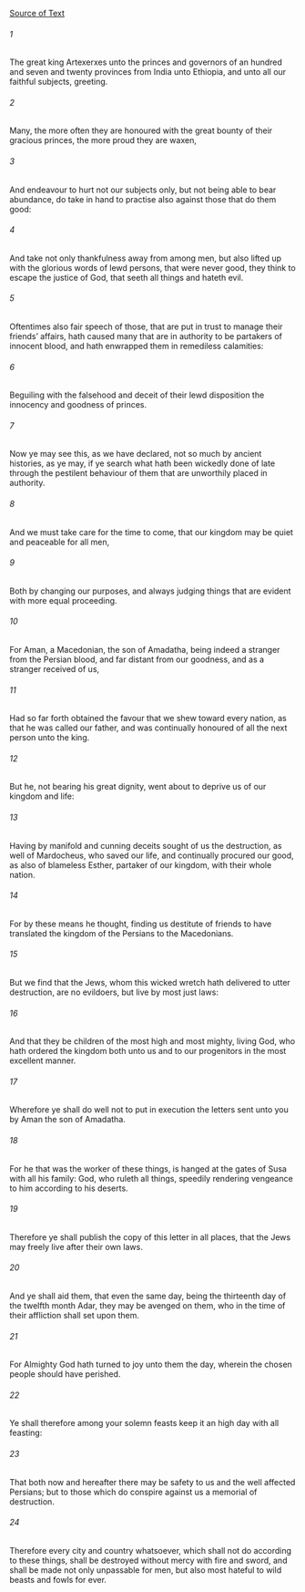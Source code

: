 [Source of Text](https://github.com/scrollmapper/bible_databases_deuterocanonical)

###### 1
The great king Artexerxes unto the princes and governors of an hundred and seven and twenty provinces from India unto Ethiopia, and unto all our faithful subjects, greeting.

###### 2
Many, the more often they are honoured with the great bounty of their gracious princes, the more proud they are waxen,

###### 3
And endeavour to hurt not our subjects only, but not being able to bear abundance, do take in hand to practise also against those that do them good:

###### 4
And take not only thankfulness away from among men, but also lifted up with the glorious words of lewd persons, that were never good, they think to escape the justice of God, that seeth all things and hateth evil.

###### 5
Oftentimes also fair speech of those, that are put in trust to manage their friends’ affairs, hath caused many that are in authority to be partakers of innocent blood, and hath enwrapped them in remediless calamities:

###### 6
Beguiling with the falsehood and deceit of their lewd disposition the innocency and goodness of princes.

###### 7
Now ye may see this, as we have declared, not so much by ancient histories, as ye may, if ye search what hath been wickedly done of late through the pestilent behaviour of them that are unworthily placed in authority.

###### 8
And we must take care for the time to come, that our kingdom may be quiet and peaceable for all men,

###### 9
Both by changing our purposes, and always judging things that are evident with more equal proceeding.

###### 10
For Aman, a Macedonian, the son of Amadatha, being indeed a stranger from the Persian blood, and far distant from our goodness, and as a stranger received of us,

###### 11
Had so far forth obtained the favour that we shew toward every nation, as that he was called our father, and was continually honoured of all the next person unto the king.

###### 12
But he, not bearing his great dignity, went about to deprive us of our kingdom and life:

###### 13
Having by manifold and cunning deceits sought of us the destruction, as well of Mardocheus, who saved our life, and continually procured our good, as also of blameless Esther, partaker of our kingdom, with their whole nation.

###### 14
For by these means he thought, finding us destitute of friends to have translated the kingdom of the Persians to the Macedonians.

###### 15
But we find that the Jews, whom this wicked wretch hath delivered to utter destruction, are no evildoers, but live by most just laws:

###### 16
And that they be children of the most high and most mighty, living God, who hath ordered the kingdom both unto us and to our progenitors in the most excellent manner.

###### 17
Wherefore ye shall do well not to put in execution the letters sent unto you by Aman the son of Amadatha.

###### 18
For he that was the worker of these things, is hanged at the gates of Susa with all his family: God, who ruleth all things, speedily rendering vengeance to him according to his deserts.

###### 19
Therefore ye shall publish the copy of this letter in all places, that the Jews may freely live after their own laws.

###### 20
And ye shall aid them, that even the same day, being the thirteenth day of the twelfth month Adar, they may be avenged on them, who in the time of their affliction shall set upon them.

###### 21
For Almighty God hath turned to joy unto them the day, wherein the chosen people should have perished.

###### 22
Ye shall therefore among your solemn feasts keep it an high day with all feasting:

###### 23
That both now and hereafter there may be safety to us and the well affected Persians; but to those which do conspire against us a memorial of destruction.

###### 24
Therefore every city and country whatsoever, which shall not do according to these things, shall be destroyed without mercy with fire and sword, and shall be made not only unpassable for men, but also most hateful to wild beasts and fowls for ever.